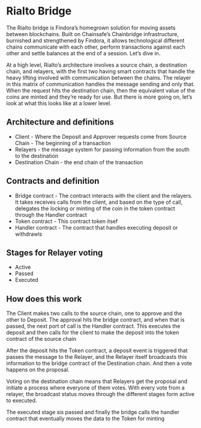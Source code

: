 # Rialto Bridge

The Rialto bridge is Findora’s homegrown solution for moving assets between blockchains. Built on Chainsafe’s Chainbridge infrastructure, burnished and strengthened by Findora, it allows technological different chains communicate with each other, perform transactions against each other and settle balances at the end of a session. Let’s dive in.

At a high level, Rialto’s architecture involves a source chain, a destination chain, and relayers, with the first two having smart contracts that handle the heavy lifting involved with communication between the chains. The relayer in this matrix of communication handles the message sending and only that. When the request hits the destination chain, then the equivalent value of the coins are minted and they’re ready for use. But there is more going on, let’s look at what this looks like at a lower level.

## Architecture and definitions

- Client - Where the Deposit and Approver requests come from
Source Chain - The beginning of a transaction
- Relayers - the message system for passing information from the south to the destination
- Destination Chain - the end chain of the transaction

## Contracts and definition


- Bridge contract - The contract interacts with the client and the relayers. It takes receives calls from the client, and based on the type of call, delegates the locking or minting of the coin in the token contract through the Handler contract
- Token contract - This contract token itsef
- Handler contract - The contract that handles executing deposit or withdrawls


## Stages for Relayer voting
- Active	
- Passed
- Executed


## How does this work
The Client makes two calls to the source chain, one to approve and the other to Deposit. The approval hits the bridge contract, and when that is passed, the next port of call is the Handler contract. This executes the deposit and then calls for the client to make the deposit into the token contract of the source chain

After the deposit hits the Token contract, a deposit event is triggered that passes the message to the Relayer, and the Relayer itself broadcasts this information to the bridge contract of the Destination chain. And then a vote happens on the proposal.

Voting on the destination chain means that Relayers get the proposal and initiate a process where everyone of them votes. With every vote from a relayer, the broadcast status moves through the different stages form active to executed. 

The executed stage sis passed and finally the bridge calls the handler contract that eventually moves the data to the Token for minting